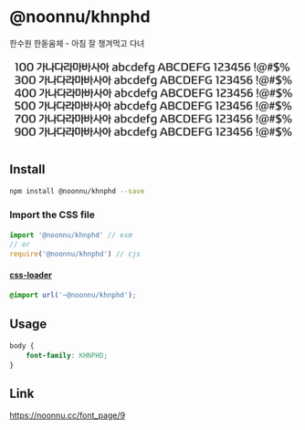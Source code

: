# @noonnu/khnphd

한수원 한돋움체 - 아침 잘 챙겨먹고 다녀

![example](./example.png)

## Install

```bash
npm install @noonnu/khnphd --save
```

### Import the CSS file

```js
import '@noonnu/khnphd' // esm
// or
require('@noonnu/khnphd') // cjs
```

#### [css-loader](https://github.com/webpack-contrib/css-loader)

```css
@import url('~@noonnu/khnphd');
```

## Usage

```css
body {
    font-family: KHNPHD;
}
```

## Link

https://noonnu.cc/font_page/9
